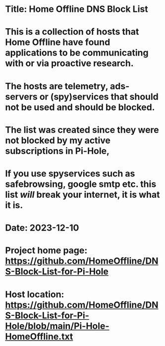 # Title: Home Offline DNS Block List
#
# This is a collection of hosts that Home Offline have found applications to be communicating with or via proactive research.
# The hosts are telemetry, ads-servers or (spy)services that should not be used and should be blocked.
# The list was created since they were not blocked by my active subscriptions in Pi-Hole,
# If you use spyservices such as safebrowsing, google smtp etc. this list _will_ break your internet, it is what it is.
#
# Date: 2023-12-10
#
# Project home page: https://github.com/HomeOffline/DNS-Block-List-for-Pi-Hole
# Host location: https://github.com/HomeOffline/DNS-Block-List-for-Pi-Hole/blob/main/Pi-Hole-HomeOffline.txt
